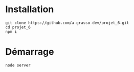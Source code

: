 # Installation

```
git clone https://github.com/a-grasso-dev/projet_6.git
cd projet_6
npm i
```

# Démarrage

```
node server
```
